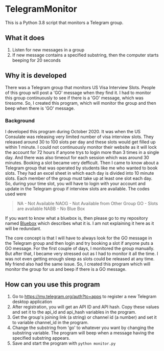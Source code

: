 # TelegramMonitor

This is a Python 3.8 script that monitors a Telegram group.

## What it does

1) Listen for new messages in a group
2) If new message contains a specified substring, then the computer starts beeping for 20 seconds

## Why it is developed

There was a Telegram group that monitors US Visa Interview Slots. People of this group will post a 'GO' message when they find it. I had to monitor this group continuously to see if there is a 'GO' message, which was tiresome. So, I created this program, which will monitor the group and then beep when there is 'GO' message.

### Background

I developed this program during October 2020. It was when the US Consulate was releasing very limited number of visa interview slots. They released around 30 to 100 slots per day and these slots would get filled up within 1 minute. I could not continuously monitor their website as it will lock the account for 72 hours if anyone trys to login more than 3 times in a single day. And there was also timeout for each session which was around 30 minutes. Booking a slot became very defficult. Then I came to know about a Telegram group that was operated by students like me who wanted to book slots. They had an excel sheet in which each day is divided into 10 minute slots. Each member of the group must take up at least one slot each day. So, during your time slot, you will have to login with your account and update in the Telegram group if interview slots are available. The codes used were
> NA - Not Available
> NAOG - Not Available from Other Group
> GO - Slots are available
> NABB - No Blue Box

If you want to know what a bluebox is, then please go to my repository named [Bluebox](https://github.com/aln0071/Bluebox) which describes what it is. I am not explaining it here as it will be redundant.

The core concept is that I will have to always look for the GO message in the Telegram group and then login and try booking a slot if anyone puts a GO message. For the first couple of days, I monitored the group manually. But after that, I became very stressed out as I had to monitor it all the time. I was not even getting enough sleep as slots could be released at any time. My friend also had the same issue. So, I created this program which will monitor the group for us and beep if there is a GO message.

## How can you use this program

1) Go to https://my.telegram.org/auth?to=apps to register a new Telegram desktop application
2) After registration, you will get an API ID and API hash. Copy these values and set it to the api_id and api_hash variables in the program.
3) Get the group's joining link (a string) or channel id (a number) and set it to variable channel_id in the program.
4) Change the substring from 'go' to whatever you want by changing the substring variable. The program will beep when a message having the specified substring appears.
4) Save and start the program with ``` python monitor.py ```
